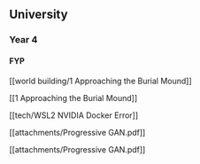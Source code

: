 ## University
### Year 4
#### FYP
[[world building/1 Approaching the Burial Mound]]

[[1 Approaching the Burial Mound]]

[[tech/WSL2 NVIDIA Docker Error]]

[[attachments/Progressive GAN.pdf]]

[[attachments/Progressive GAN.pdf]]

